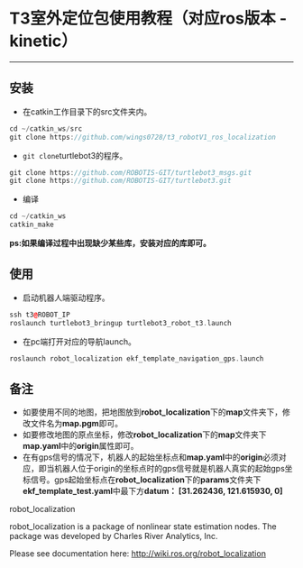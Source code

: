 

# T3室外定位包使用教程（对应ros版本 - kinetic）

--------------


## 安装
- 在catkin工作目录下的src文件夹内。
```cpp
cd ~/catkin_ws/src
git clone https://github.com/wings0728/t3_robotV1_ros_localization

```
- `git clone`turtlebot3的程序。
```cpp
git clone https://github.com/ROBOTIS-GIT/turtlebot3_msgs.git
git clone https://github.com/ROBOTIS-GIT/turtlebot3.git
```
- 编译
```cpp
cd ~/catkin_ws
catkin_make
```
**ps:如果编译过程中出现缺少某些库，安装对应的库即可。**
## 使用
- 启动机器人端驱动程序。
```cpp
ssh t3@ROBOT_IP
roslaunch turtlebot3_bringup turtlebot3_robot_t3.launch
```
- 在pc端打开对应的导航launch。
```cpp
roslaunch robot_localization ekf_template_navigation_gps.launch
```
## 备注
- 如要使用不同的地图，把地图放到**robot_localization**下的**map**文件夹下，修改文件名为**map.pgm**即可。
- 如要修改地图的原点坐标，修改**robot_localization**下的**map**文件夹下**map.yaml**中的**origin**属性即可。
- 在有gps信号的情况下，机器人的起始坐标点和**map.yaml**中的**origin**必须对应，即当机器人位于origin的坐标点时的gps信号就是机器人真实的起始gps坐标信号。gps起始坐标点在**robot_localization**下的**params**文件夹下**ekf_template_test.yaml**中最下方**datum： [31.262436, 121.615930, 0]** 



robot_localization


robot_localization is a package of nonlinear state estimation nodes. The package was developed by Charles River Analytics, Inc.

Please see documentation here: http://wiki.ros.org/robot_localization
